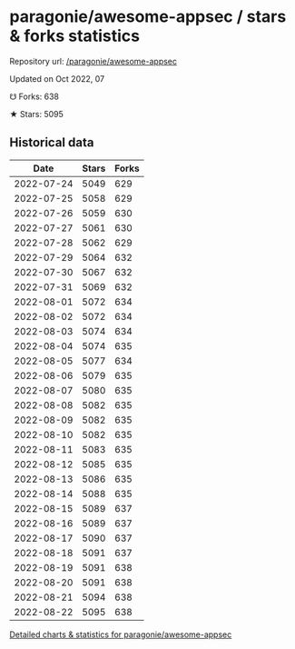# paragonie/awesome-appsec / stars & forks statistics

Repository url: [/paragonie/awesome-appsec](https://github.com/paragonie/awesome-appsec)

Updated on Oct 2022, 07

☋ Forks: 638

★ Stars: 5095

## Historical data
| Date | Stars | Forks |
|------|-------|-------|
| 2022-07-24 | 5049 | 629 | 
| 2022-07-25 | 5058 | 629 | 
| 2022-07-26 | 5059 | 630 | 
| 2022-07-27 | 5061 | 630 | 
| 2022-07-28 | 5062 | 629 | 
| 2022-07-29 | 5064 | 632 | 
| 2022-07-30 | 5067 | 632 | 
| 2022-07-31 | 5069 | 632 | 
| 2022-08-01 | 5072 | 634 | 
| 2022-08-02 | 5072 | 634 | 
| 2022-08-03 | 5074 | 634 | 
| 2022-08-04 | 5074 | 635 | 
| 2022-08-05 | 5077 | 634 | 
| 2022-08-06 | 5079 | 635 | 
| 2022-08-07 | 5080 | 635 | 
| 2022-08-08 | 5082 | 635 | 
| 2022-08-09 | 5082 | 635 | 
| 2022-08-10 | 5082 | 635 | 
| 2022-08-11 | 5083 | 635 | 
| 2022-08-12 | 5085 | 635 | 
| 2022-08-13 | 5086 | 635 | 
| 2022-08-14 | 5088 | 635 | 
| 2022-08-15 | 5089 | 637 | 
| 2022-08-16 | 5089 | 637 | 
| 2022-08-17 | 5090 | 637 | 
| 2022-08-18 | 5091 | 637 | 
| 2022-08-19 | 5091 | 638 | 
| 2022-08-20 | 5091 | 638 | 
| 2022-08-21 | 5094 | 638 | 
| 2022-08-22 | 5095 | 638 | 


[Detailed charts & statistics for paragonie/awesome-appsec](https://reviewgithub.com/rep/paragonie/awesome-appsec)
